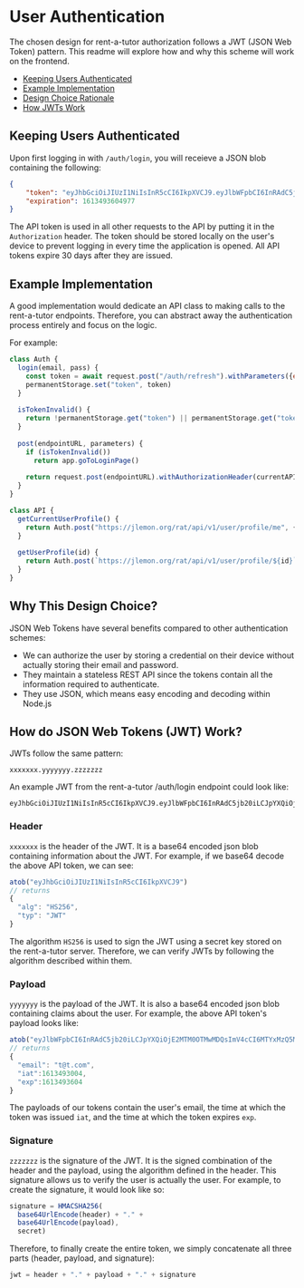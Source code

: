 # User Authentication

The chosen design for rent-a-tutor authorization follows a JWT (JSON Web Token) pattern. This readme will explore how and why this scheme will work on the frontend.

- [Keeping Users Authenticated](#maintain-auth)
- [Example Implementation](#example)
- [Design Choice Rationale](#why)
- [How JWTs Work](#jwt)

<a id="maintain-auth"></a>
## Keeping Users Authenticated

Upon first logging in with `/auth/login`, you will receieve a JSON blob containing the following:
```json
{
    "token": "eyJhbGciOiJIUzI1NiIsInR5cCI6IkpXVCJ9.eyJlbWFpbCI6InRAdC5jb20iLCJpYXQiOjE2MTM0OTMwMDQsImV4cCI6MTYxMzQ5MzYwNH0.9FipAfM9IGJXE9j1BtwUrtdmkBHSXrpbQjx3PTwJXYw",
    "expiration": 1613493604977
}
```

The API token is used in all other requests to the API by putting it in the `Authorization` header. The token should be stored locally on the user's device to prevent logging in every time the application is opened. All API tokens expire 30 days after they are issued.

<a id="example"></a>
## Example Implementation

A good implementation would dedicate an API class to making calls to the rent-a-tutor endpoints. Therefore, you can abstract away the authentication process entirely and focus on the logic.

For example:
```js
class Auth {
  login(email, pass) {
    const token = await request.post("/auth/refresh").withParameters({email: email, password: pass})
    permanentStorage.set("token", token)
  }
  
  isTokenInvalid() {
    return !permanentStorage.get("token") || permanentStorage.get("token").expiration
  }
  
  post(endpointURL, parameters) {
    if (isTokenInvalid())
      return app.goToLoginPage()
      
    return request.post(endpointURL).withAuthorizationHeader(currentAPIToken.token).withParameters(parameters)
  }
}

class API {
  getCurrentUserProfile() {
    return Auth.post("https://jlemon.org/rat/api/v1/user/profile/me", {})
  }
  
  getUserProfile(id) {
    return Auth.post(`https://jlemon.org/rat/api/v1/user/profile/${id}`, {})
  }
}
```

<a id="why"></a>
## Why This Design Choice?

JSON Web Tokens have several benefits compared to other authentication schemes:
- We can authorize the user by storing a credential on their device without actually storing their email and password.
- They maintain a stateless REST API since the tokens contain all the information required to authenticate.
- They use JSON, which means easy encoding and decoding within Node.js


<a id="jwt"></a>
## How do JSON Web Tokens (JWT) Work?

JWTs follow the same pattern:

```
xxxxxxx.yyyyyyy.zzzzzzz
```

An example JWT from the rent-a-tutor /auth/login endpoint could look like:

```
eyJhbGciOiJIUzI1NiIsInR5cCI6IkpXVCJ9.eyJlbWFpbCI6InRAdC5jb20iLCJpYXQiOjE2MTM0OTMwMDQsImV4cCI6MTYxMzQ5MzYwNH0.9FipAfM9IGJXE9j1BtwUrtdmkBHSXrpbQjx3PTwJXYw
```

### Header
`xxxxxxx` is the header of the JWT. It is a base64 encoded json blob containing information about the JWT. For example, if we base64 decode the above API token, we can see:

```js
atob("eyJhbGciOiJIUzI1NiIsInR5cCI6IkpXVCJ9")
// returns
{
  "alg": "HS256",
  "typ": "JWT"
}
```

The algorithm `HS256` is used to sign the JWT using a secret key stored on the rent-a-tutor server. Therefore, we can verify JWTs by following the algorithm described within them.

### Payload
`yyyyyyy` is the payload of the JWT. It is also a base64 encoded json blob containing claims about the user. For example, the above API token's payload looks like:

```js
atob("eyJlbWFpbCI6InRAdC5jb20iLCJpYXQiOjE2MTM0OTMwMDQsImV4cCI6MTYxMzQ5MzYwNH0")
// returns
{
  "email": "t@t.com",
  "iat":1613493004,
  "exp":1613493604
}
```

The payloads of our tokens contain the user's email, the time at which the token was issued `iat`, and the time at which the token expires `exp`.

### Signature

`zzzzzzz` is the signature of the JWT. It is the signed combination of the header and the payload, using the algorithm defined in the header. This signature allows us to verify the user is actually the user.
For example, to create the signature, it would look like so:

```js
signature = HMACSHA256(
  base64UrlEncode(header) + "." +
  base64UrlEncode(payload),
  secret)
```

Therefore, to finally create the entire token, we simply concatenate all three parts (header, payload, and signature):

```js
jwt = header + "." + payload + "." + signature
```
